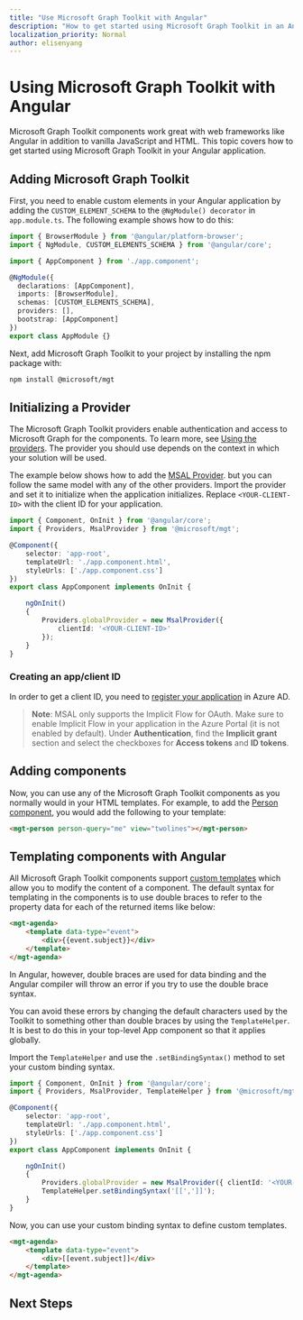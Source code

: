 ```yaml
---
title: "Use Microsoft Graph Toolkit with Angular"
description: "How to get started using Microsoft Graph Toolkit in an Angular application."
localization_priority: Normal
author: elisenyang
---
```


# Using Microsoft Graph Toolkit with Angular

Microsoft Graph Toolkit components work great with web frameworks like Angular in addition to vanilla JavaScript and HTML. This topic covers how to get started using Microsoft Graph Toolkit in your Angular application.

## Adding Microsoft Graph Toolkit

First, you need to enable custom elements in your Angular application by adding the `CUSTOM_ELEMENT_SCHEMA` to the `@NgModule() decorator` in `app.module.ts`. The following example shows how to do this:
```ts
import { BrowserModule } from '@angular/platform-browser';
import { NgModule, CUSTOM_ELEMENTS_SCHEMA } from '@angular/core';

import { AppComponent } from './app.component';

@NgModule({
  declarations: [AppComponent],
  imports: [BrowserModule],
  schemas: [CUSTOM_ELEMENTS_SCHEMA],
  providers: [],
  bootstrap: [AppComponent]
})
export class AppModule {}
```
Next, add Microsoft Graph Toolkit to your project by installing the npm package with:
```bash
npm install @microsoft/mgt
```
## Initializing a Provider

The Microsoft Graph Toolkit providers enable authentication and access to Microsoft Graph for the components. To learn more, see [Using the providers](../providers.md). The provider you should use depends on the context in which your solution will be used.

The example below shows how to add the [MSAL Provider](../providers/msal.md). but you can follow the same model with any of the other providers. Import the provider and set it to initialize when the application initializes. Replace `<YOUR-CLIENT-ID>` with the client ID for your application.

```ts
import { Component, OnInit } from '@angular/core';
import { Providers, MsalProvider } from '@microsoft/mgt';

@Component({
    selector: 'app-root',
    templateUrl: './app.component.html',
    styleUrls: ['./app.component.css']
})
export class AppComponent implements OnInit {

    ngOnInit()
    {
        Providers.globalProvider = new MsalProvider({
            clientId: '<YOUR-CLIENT-ID>'
        });
    }
}
```
### Creating an app/client ID
In order to get a client ID, you need to [register your application](https://docs.microsoft.com/graph/auth-register-app-v2) in Azure AD. 
>**Note**: MSAL only supports the Implicit Flow for OAuth. Make sure to enable Implicit Flow in your application in the Azure Portal (it is not enabled by default). Under **Authentication**, find the **Implicit grant** section and select the checkboxes for **Access tokens** and **ID tokens**.

## Adding components

Now, you can use any of the Microsoft Graph Toolkit components as you normally would in your HTML templates. For example, to add the [Person component](../components/person.md), you would add the following to your template:

```html
<mgt-person person-query="me" view="twolines"></mgt-person>
```

## Templating components with Angular

All Microsoft Graph Toolkit components support [custom templates](../templates.md) which allow you to modify the content of a component. The default syntax for templating in the components is to use double braces to refer to the property data for each of the returned items like below:

```html
<mgt-agenda>
    <template data-type="event">
        <div>{{event.subject}}</div>
    </template>
</mgt-agenda>
```

In Angular, however, double braces are used for data binding and the Angular compiler will throw an error if you try to use the double brace syntax.

You can avoid these errors by changing the default characters used by the Toolkit to something other than double braces by using the `TemplateHelper`. It is best to do this in your top-level App component so that it applies globally.

Import the `TemplateHelper` and use the `.setBindingSyntax()` method to set your custom binding syntax.

```ts
import { Component, OnInit } from '@angular/core';
import { Providers, MsalProvider, TemplateHelper } from '@microsoft/mgt';

@Component({
    selector: 'app-root',
    templateUrl: './app.component.html',
    styleUrls: ['./app.component.css']
})
export class AppComponent implements OnInit {

    ngOnInit()
    {
        Providers.globalProvider = new MsalProvider({ clientId: '<YOUR-CLIENT-ID>'})
        TemplateHelper.setBindingSyntax('[[',']]');
    }
}
```
Now, you can use your custom binding syntax to define custom templates.

```html
<mgt-agenda>
    <template data-type="event">
        <div>[[event.subject]]</div>
    </template>
</mgt-agenda>
```

## Next Steps




